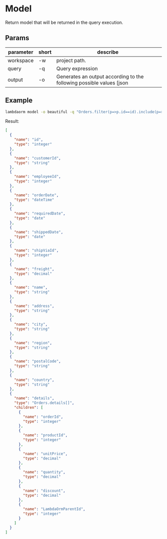# Model

Return model that will be returned in the query execution.

## Params

| parameter	| short | describe 																																									|
|-----------|-------|-------------------------------------------------------------------------------------------|
|workspace	| -w 		| project path.																																							|
|query			| -q 		| Query expression																																					|
|output			| -o 		| Generates an output according to the following possible values [json|beautiful|light|yaml]|

## Example

```sh
lambdaorm model -o beautiful -q "Orders.filter(p=>p.id==id).include(p=>p.details)"
```

Result:

```json
[
  {
    "name": "id",
    "type": "integer"
  },
  {
    "name": "customerId",
    "type": "string"
  },
  {
    "name": "employeeId",
    "type": "integer"
  },
  {
    "name": "orderDate",
    "type": "dateTime"
  },
  {
    "name": "requiredDate",
    "type": "date"
  },
  {
    "name": "shippedDate",
    "type": "date"
  },
  {
    "name": "shipViaId",
    "type": "integer"
  },
  {
    "name": "freight",
    "type": "decimal"
  },
  {
    "name": "name",
    "type": "string"
  },
  {
    "name": "address",
    "type": "string"
  },
  {
    "name": "city",
    "type": "string"
  },
  {
    "name": "region",
    "type": "string"
  },
  {
    "name": "postalCode",
    "type": "string"
  },
  {
    "name": "country",
    "type": "string"
  },
  {
    "name": "details",
    "type": "Orders.details[]",
    "children": [
      {
        "name": "orderId",
        "type": "integer"
      },
      {
        "name": "productId",
        "type": "integer"
      },
      {
        "name": "unitPrice",
        "type": "decimal"
      },
      {
        "name": "quantity",
        "type": "decimal"
      },
      {
        "name": "discount",
        "type": "decimal"
      },
      {
        "name": "LambdaOrmParentId",
        "type": "integer"
      }
    ]
  }
]
```

